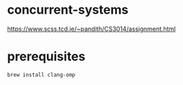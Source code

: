 # concurrent-systems

https://www.scss.tcd.ie/~pandith/CS3014/assignment.html

# prerequisites
``brew install clang-omp``
